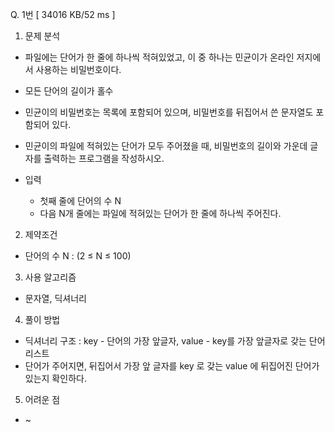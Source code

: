 Q. 1번 [ 34016 KB/52 ms ]

1. 문제 분석
- 파일에는 단어가 한 줄에 하나씩 적혀있었고, 이 중 하나는 민균이가 온라인 저지에서 사용하는 비밀번호이다.
- 모든 단어의 길이가 홀수
- 민균이의 비밀번호는 목록에 포함되어 있으며, 비밀번호를 뒤집어서 쓴 문자열도 포함되어 있다.
- 민균이의 파일에 적혀있는 단어가 모두 주어졌을 때, 비밀번호의 길이와 가운데 글자를 출력하는 프로그램을 작성하시오.

- 입력
  - 첫째 줄에 단어의 수 N
  - 다음 N개 줄에는 파일에 적혀있는 단어가 한 줄에 하나씩 주어진다.

2. 제약조건
- 단어의 수 N : (2 ≤ N ≤ 100)

3. 사용 알고리즘
- 문자열, 딕셔너리

4. 풀이 방법
- 딕셔너리 구조 : key - 단어의 가장 앞글자, value - key를 가장 앞글자로 갖는 단어 리스트
- 단어가 주어지면, 뒤집어서 가장 앞 글자를 key 로 갖는 value 에 뒤집어진 단어가 있는지 확인하다.

5. 어려운 점
- ~
